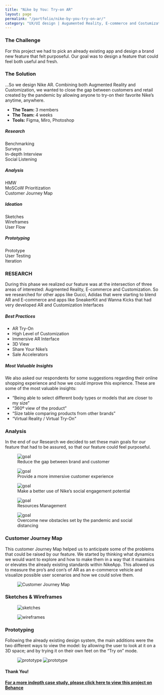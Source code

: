 ```yaml
---
title: "Nike by You: Try-on AR"
layout: page
permalink: "/portfolio/nike-by-you-try-on-ar/"
category: "UX/UI design | Augumented Reality, E-commerce and Costumization"
---
```


<article>
<div>
<h3>The Challenge</h3>
<p>For this project we had to pick an already existing  app and design a brand new feature that felt purposeful. Our goal was to design a feature that could feel both useful and fresh.</p>
</div>
<div>
<h3>The Solution</h3>
<p>...So we design Nike AR. Combining both Augmented Reality and Customization, we wanted to close the gap between customers and retail created by the pandemic by allowing anyone to try-on their favorite Nike’s anytime, anywhere.</p>
</div>

<ul>
<li><strong>The Team:</strong> 3 members</li>
<li><strong>The Team:</strong> 4 weeks</li>
<li><strong>Tools:</strong> Figma, Miro, Photoshop</li>
</ul>

<div>
<div>
<h5>Research</h5>
<p>Benchmarking <br>
Surveys <br>
In-depth Interview <br>
Social Listening</p>
</div>
<div>
<h5>Analysis</h5>
<p>HMW<br>
MoSCoW Prioritization<br>
Customer Journey Map</p>
</div>
<div>
<h5>Ideation</h5>
<p>Sketches<br>
Wireframes<br>
User Flow</p>
</div>
<div>
<h5>Prototyping</h5>
<p>Prototype<br>
User Testing<br>
Iteration</p>
</div>
</div>

<div>
<h3>RESEARCH</h3>
<p>During this phase we realized our feature was at the intersection of three areas of interested: Augmented Reality, E-commerce and Customization. So we researched for other apps like Gucci, Adidas that were starting to blend AR and E-commerce and apps like SneakerKit and Wanna Kicks that had very developed AR and Customization Interfaces</p>
</div>

<div>
<h5>Best Practices</h5>
<ul>
<li>AR Try-On</li>
<li>High Level of Customization</li>
<li>Immersive AR Interface</li>
<li>3D View</li>
<li>Share Your Nike’s</li>
<li>Sale Accelerators</li>
</ul>
</div>

<div>
<h5>Most Valuable Insights</h5>
<p>We also asked our respondents for some suggestions regarding their online shopping experience and how we could improve this exprience. These are some of the most valuable insights:</p>
<ul>
<li>“Being able to select different body types or models that are closer to my size”</li>
<li>“360º view of the product”</li>
<li>“Size table comparing products from other brands”</li>
<li>“Virtual Reality / Virtual Try-On"</li>
</ul>
</div>

<div>
<h3>Analysis</h3>
<p>In the end of our Research we decided to set these main goals for our feature that had to be assured, so that our feature could feel purposeful.</p>
<div>
<figure>
<img src="../../assets/images/nikegoals1.png" alt="goal">
<figcaption>Reduce the gap between brand and customer</figcaption>
</figure>
<figure>
<img src="../../assets/images/nikegoals2.png" alt="goal">
<figcaption>Provide a more immersive customer experience</figcaption>
</figure>
<figure>
<img src="../../assets/images/nikegoals3.png" alt="goal">
<figcaption>Make a better use of Nike’s social engagement potential </figcaption>
</figure>
<figure>
<img src="../../assets/images/nikegoals4.png" alt="goal">
<figcaption>Resources Management</figcaption>
</figure>
<figure>
<img src="../../assets/images/nikegoals5.png" alt="goal">
<figcaption>Overcome new obstacles set by the pandemic and social distancing</figcaption>
</figure>
</div>
</div>

<div>
<h3>Customer Journey Map</h3>
<p>This customer Journey Map helped us to anticipate some of the problems that could be raised by our feature. We started by thinking what dynamics we would want to explore and how to make them in a way that it maintains or elevates the already existing standards within NikeApp. This allowed us to measure the pro’s and con’s of AR as an e-commerce vehicle and visualize possible user scenarios and how we could solve them.</p>
<figure>
<img src="../../assets/images/nikemap.png" alt="Customer Journey Map">
</figure>
</div>

<div>
<h3>Sketches &amp; Wireframes</h3>
<figure>
<img src="../../assets/images/nikesketch.png" alt="sketches">
</figure>
<figure>
<img src="../../assets/images/nikewire.png" alt="wireframes">
</figure>
</div>

<div>
<h3>Prototyping</h3>
<p>Following the already existing design system, the main additions were the two different ways to view the model: by allowing the user to look at it on a 3D space; and by trying it on their own feet on the “Try on” mode.</p>
<figure>
<img src="../../assets/images/nikemockup1.png" alt="prototype">
<img src="../../assets/images/nikemockup2.png" alt="prototype">
</figure>
</div>

<h4>Thank You!</h4>
<a href="https://www.behance.net/gallery/117409319/TRY-ON-AR-Nike-by-You" target="_blank"><h4>For a more indepth case study, please click here to view this project on Behance</h4></a>

</article>
